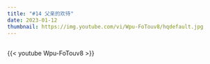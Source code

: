 ```yaml
---
title: "#14 父亲的欢待"
date: 2023-01-12
thumbnail: https://img.youtube.com/vi/Wpu-FoTouv8/hqdefault.jpg
---
```


## <!--more-->

{{< youtube Wpu-FoTouv8 >}}
